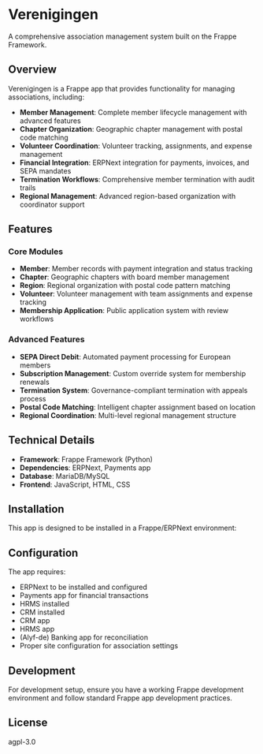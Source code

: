 # Verenigingen

A comprehensive association management system built on the Frappe Framework.

## Overview

Verenigingen is a Frappe app that provides functionality for managing associations, including:

- **Member Management**: Complete member lifecycle management with advanced features
- **Chapter Organization**: Geographic chapter management with postal code matching
- **Volunteer Coordination**: Volunteer tracking, assignments, and expense management
- **Financial Integration**: ERPNext integration for payments, invoices, and SEPA mandates
- **Termination Workflows**: Comprehensive member termination with audit trails
- **Regional Management**: Advanced region-based organization with coordinator support

## Features

### Core Modules
- **Member**: Member records with payment integration and status tracking
- **Chapter**: Geographic chapters with board member management
- **Region**: Regional organization with postal code pattern matching
- **Volunteer**: Volunteer management with team assignments and expense tracking
- **Membership Application**: Public application system with review workflows

### Advanced Features
- **SEPA Direct Debit**: Automated payment processing for European members
- **Subscription Management**: Custom override system for membership renewals
- **Termination System**: Governance-compliant termination with appeals process
- **Postal Code Matching**: Intelligent chapter assignment based on location
- **Regional Coordination**: Multi-level regional management structure

## Technical Details

- **Framework**: Frappe Framework (Python)
- **Dependencies**: ERPNext, Payments app
- **Database**: MariaDB/MySQL
- **Frontend**: JavaScript, HTML, CSS

## Installation

This app is designed to be installed in a Frappe/ERPNext environment:

## Configuration

The app requires:
- ERPNext to be installed and configured
- Payments app for financial transactions
- HRMS installed
- CRM installed
- CRM app
- HRMS app
- (Alyf-de) Banking app for reconciliation
- Proper site configuration for association settings

## Development

For development setup, ensure you have a working Frappe development environment and follow standard Frappe app development practices.

## License

agpl-3.0
